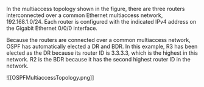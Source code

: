 In the multiaccess topology shown in the figure, there are three routers interconnected over a common Ethernet multiaccess network, 192.168.1.0/24. Each router is configured with the indicated IPv4 address on the Gigabit Ethernet 0/0/0 interface.

Because the routers are connected over a common multiaccess network, OSPF has automatically elected a DR and BDR. In this example, R3 has been elected as the DR because its router ID is 3.3.3.3, which is the highest in this network. R2 is the BDR because it has the second highest router ID in the network.

![[OSPFMultiaccessTopology.png]]
